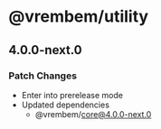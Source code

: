 # @vrembem/utility

## 4.0.0-next.0

### Patch Changes

- Enter into prerelease mode
- Updated dependencies
  - @vrembem/core@4.0.0-next.0
